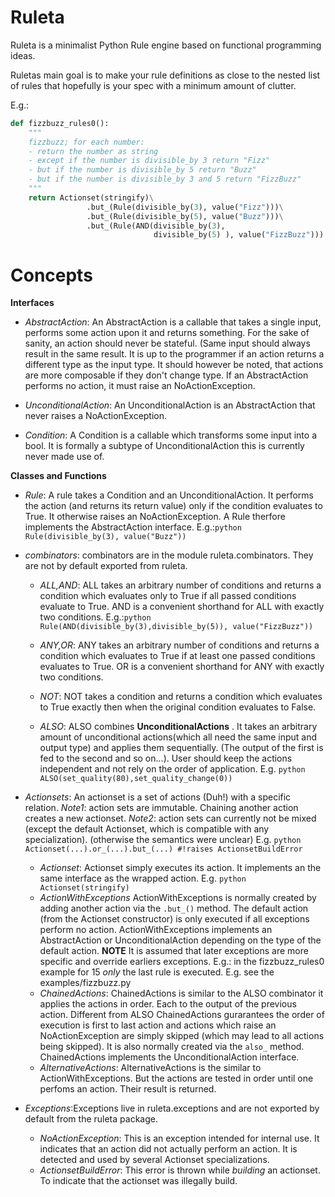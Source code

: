 # Ruleta

Ruleta is a minimalist Python Rule engine based on functional programming
ideas. 

Ruletas main goal is to make your rule definitions as close to the nested list
of rules that hopefully is your spec with a minimum amount of clutter.


E.g.:
```python
def fizzbuzz_rules0():
    """
    fizzbuzz; for each number:
    - return the number as string
    - except if the number is divisible_by 3 return "Fizz"
    - but if the number is divisible_by 5 return "Buzz"
    - but if the number is divisible_by 3 and 5 return "FizzBuzz"
    """  
    return Actionset(stringify)\
                 .but_(Rule(divisible_by(3), value("Fizz")))\
                 .but_(Rule(divisible_by(5), value("Buzz")))\
                 .but_(Rule(AND(divisible_by(3),
                                divisible_by(5) ), value("FizzBuzz")))
```

# Concepts
**Interfaces**
* *AbstractAction*: An AbstractAction is a callable that takes a single input, performs some action
  upon it and returns something. For the sake of sanity, an action should never be stateful. (Same input  should always result in the same result.
  It is up to the programmer if an action returns a different type as the
  input type. It should however be noted, that actions are more composable if
  they don't change type.
  If an AbstractAction performs no action, it must raise an
  NoActionException.
* *UnconditionalAction*: An UnconditionalAction is an AbstractAction that
  never raises a NoActionException.
	
* *Condition*: A Condition is a callable which transforms some input into a
  bool. It is formally a subtype of UnconditionalAction this is currently
  never made use of.

**Classes and Functions**

* *Rule*: A rule takes a Condition and an UnconditionalAction. It performs the
  action (and returns its return value) only if the condition evaluates to True. It otherwise
  raises an NoActionException. A Rule therfore implements the AbstractAction
  interface.
  E.g.:```python Rule(divisible_by(3), value("Buzz"))```
* *combinators*: combinators are in the module ruleta.combinators. They are
  not by default exported from ruleta.
  * *ALL,AND*: ALL takes an arbitrary number of conditions and returns a
    condition which evaluates only to True if all passed conditions evaluate
    to True. AND is a convenient shorthand for ALL with exactly two
    conditions.
	E.g.:```python Rule(AND(divisible_by(3),divisible_by(5)), value("FizzBuzz"))```
  * *ANY,OR*: ANY takes an arbitrary number of conditions and returns a
    condition which evaluates  to True if at least one passed conditions evaluates
    to True. OR is a convenient shorthand for ANY with exactly two
    conditions.
  * *NOT*: NOT takes a condition and returns a condition which evaluates to
    True exactly then when the original condition evaluates to False.

  * *ALSO*: ALSO combines **UnconditionalActions** . It takes an arbitrary
    amount of unconditional actions(which all need the same input and output
    type) and applies them sequentially. (The output of the first is fed to
    the second and so on...). User should keep the actions independent and not
    rely on the order of application.
	E.g. ```python ALSO(set_quality(80),set_quality_change(0))```
	
* *Actionsets*: An actionset is a set of actions (Duh!) with a specific
  relation.
  *Note1*: action sets are immutable. Chaining another action creates a new
  actionset.
  *Note2*: action sets can currently not be mixed (except the default
  Actionset, which is compatible with any specialization). (otherwise the semantics
  were unclear) E.g. ```python Actionset(...).or_(...).but_(...) #!raises ActionsetBuildError```
  * *Actionset*: Actionset simply executes its action. It implements an
    the same interface as the wrapped action.
	E.g. ```python Actionset(stringify) ```
  * *ActionWithExceptions* ActionWithExceptions is normally
	created by adding another action via the ```.but_()``` method.
	The default action (from the Actionset constructor) is only executed if
	all exceptions perform no action.
    ActionWithExceptions implements an AbstractAction or
    UnconditionalAction depending on the type of the default action.
	**NOTE** It is assumed that later exceptions are more specific and
    override earliers exceptions. E.g.: in the fizzbuzz_rules0 example for 15 *only*
    the last rule is executed.
	E.g. see the examples/fizzbuzz.py
  * *ChainedActions*:  ChainedActions is similar to the ALSO  combinator 
    it applies the actions in order. Each to the output of the previous
    action. 
	Different from ALSO ChainedActions 
    gurarantees the order of execution is first to last action and actions
    which raise an NoActionException are simply skipped (which may lead to all
    actions being skipped). 
    It is also normally created via the ```also_``` method. 
	ChainedActions implements the UnconditionalAction interface.
  * *AlternativeActions*: AlternativeActions is the similar to
    ActionWithExceptions. But the actions are tested in order until one
    perfoms an action. Their result is returned.
* *Exceptions*:Exceptions live in ruleta.exceptions and are not exported by
  default from the ruleta package.
   * *NoActionException*: This is an exception intended for internal use.
     It indicates that an action did not actually perform an action.
     It is detected and used by several Actionset specializations.
   * *ActionsetBuildError*: This error is thrown while *building* an
     actionset. To indicate that the actionset was illegally build.

	
	

